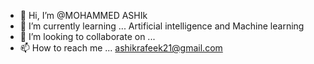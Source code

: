 - 👋 Hi, I’m @MOHAMMED ASHIk
- 🌱 I’m currently learning ... Artificial intelligence and Machine learning 
- 💞️ I’m looking to collaborate on ...
- 📫 How to reach me ... ashikrafeek21@gmail.com
